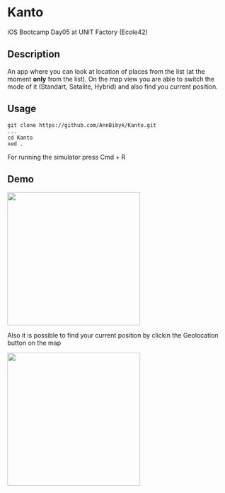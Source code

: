 # Kanto
iOS Bootcamp Day05 at UNIT Factory (Ecole42)

## Description

An app where you can look at location of places from the list (at the moment **only** from the list). On the map view you are able to switch the mode of it (Standart, Satalite, Hybrid) and also find you current position. 

## Usage

```
git clone https://github.com/AnnBibyk/Kanto.git
...
cd Kanto
xed .
```
For running the simulator press Cmd + R

## Demo

<img src="https://media.giphy.com/media/mJ8nKSPrM1v76g5Tkg/giphy.gif" width="300">

Also it is possible to find your current position by clickin the Geolocation button on the map

<img src="https://media.giphy.com/media/cmxZbJQujzRJUGilud/giphy.gif" width="300">

